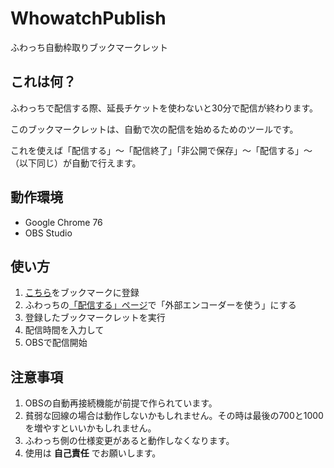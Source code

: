 # WhowatchPublish

ふわっち自動枠取りブックマークレット

## これは何？
ふわっちで配信する際、延長チケットを使わないと30分で配信が終わります。

このブックマークレットは、自動で次の配信を始めるためのツールです。

これを使えば「配信する」～「配信終了」「非公開で保存」～「配信する」～（以下同じ）が自動で行えます。

## 動作環境
- Google Chrome 76
- OBS Studio

## 使い方
1. [こちら](javascript:(function()%7Blet%20publishTime%3DtoSecond(prompt(%22%E9%85%8D%E4%BF%A1%E6%99%82%E9%96%93%E3%82%92%E5%85%A5%E5%8A%9B%22%2C%2229%3A55%22))%3Blet%20nextPublish%3Dtrue%3BstartPublish()%3Bvar%20interval%3DsetInterval(checkTime%2C1000%2CpublishTime)%3Bfunction%20startPublish()%7Bdocument.getElementsByClassName('start')%5B0%5D.click()%3BsetTimeout(function()%7Bdocument.getElementsByClassName('primary')%5B0%5D.click()%7D%2C200)%7Dfunction%20checkTime(stopTime)%7Blet%20time%3DtoSecond(document.getElementsByClassName('time')%5B0%5D.innerHTML)%3Bconsole.log(%22time%3D%22%2Btime)%3Bif(time%3E%3DstopTime)%7BclearInterval(interval)%3BendPublish()%7D%7Dfunction%20endPublish()%7Bdocument.getElementsByClassName('end')%5B0%5D.click()%3Bdocument.getElementsByClassName('dialogOk')%5B0%5D.click()%3BsetTimeout(function()%7Bdocument.getElementsByClassName('dialog-button')%5B1%5D.click()%7D%2C700)%3Bif(nextPublish)%7BsetTimeout(function()%7BstartPublish()%3Binterval%3DsetInterval(checkTime%2C1000%2CpublishTime)%7D%2C1000)%7D%7Dfunction%20toSecond(time)%7Blet%5Bm%2Cs%5D%3Dtime.split('%3A')%3Breturn%20m*60%2B%20%2Bs%7D%7D)()%3Bvoid(0);)をブックマークに登録
1. ふわっちの[「配信する」ページ](https://whowatch.tv/publish)で「外部エンコーダーを使う」にする
1. 登録したブックマークレットを実行
1. 配信時間を入力して
1. OBSで配信開始

## 注意事項
1. OBSの自動再接続機能が前提で作られています。
1. 貧弱な回線の場合は動作しないかもしれません。その時は最後の700と1000を増やすといいかもしれません。
1. ふわっち側の仕様変更があると動作しなくなります。
1. 使用は __自己責任__ でお願いします。
